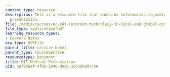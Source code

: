 ```yaml
---
content_type: resource
description: This is a resource file that contains information regarding MIT medical
  presentation.
file: /media/courses/ec-s01-internet-technology-in-local-and-global-communities-spring-2005-summer-2005/3af5ebef4f663940d0de1053db0d7c50_MITEC_S01S05_l3_mit.pdf
file_type: application/pdf
learning_resource_types:
- Lecture Notes
ocw_type: OCWFile
parent_title: Lecture Notes
parent_type: CourseSection
resourcetype: Document
title: MIT Medical Presentation
uid: 3af5ebef-4f66-3940-d0de-1053db0d7c50
---
```

